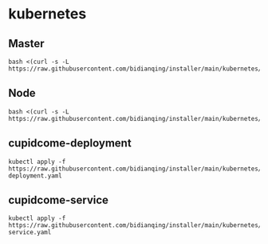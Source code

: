 # kubernetes

## Master
```
bash <(curl -s -L https://raw.githubusercontent.com/bidianqing/installer/main/kubernetes/main/master.sh)
```

## Node
```
bash <(curl -s -L https://raw.githubusercontent.com/bidianqing/installer/main/kubernetes/main/node.sh)
```

## cupidcome-deployment
```
kubectl apply -f https://raw.githubusercontent.com/bidianqing/installer/main/kubernetes/main/cupidcome-deployment.yaml
```

## cupidcome-service
```
kubectl apply -f https://raw.githubusercontent.com/bidianqing/installer/main/kubernetes/main/cupidcome-service.yaml
```